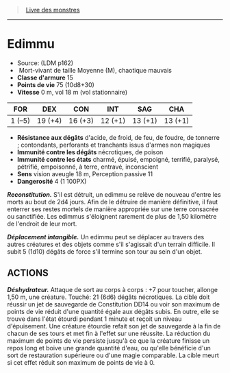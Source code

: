 ﻿> [Livre des monstres](tome_of_beasts.md)

---

# Edimmu

- Source: (LDM p162)
-  Mort-vivant de taille Moyenne (M), chaotique mauvais
- **Classe d'armure** 15
- **Points de vie** 75 (10d8+30)
- **Vitesse** 0 m, vol 18 m (vol stationnaire)

|FOR|DEX|CON|INT|SAG|CHA|
|---|---|---|---|---|---|
|1 (–5)|19 (+4)|16 (+3)|12 (+1)|13 (+1)|13 (+1)|

- **Résistance aux dégâts** d'acide, de froid, de feu, de foudre, de tonnerre ; contondants, perforants et tranchants issus d'armes non magiques
- **Immunité contre les dégâts** nécrotiques, de poison
- **Immunité contre les états** charmé, épuisé, empoigné, terrifié, paralysé, pétrifié, empoisonné, à terre, entravé, inconscient
- **Sens** vision aveugle 18 m, Perception passive 11
- **Dangerosité** 4 (1 100PX)

**_Reconstitution._** S'il est détruit, un edimmu se relève de nouveau d'entre les morts au bout de 2d4 jours. Afin de le détruire de manière définitive, il faut enterrer ses restes mortels de manière appropriée sur une terre consacrée ou sanctifiée. Les edimmus s'éloignent rarement de plus de 1,50 kilomètre de l'endroit de leur mort.

**_Déplacement intangible._** Un edimmu peut se déplacer au travers des autres créatures et des objets comme s'il s'agissait d'un terrain difficile. Il subit 5 (1d10) dégâts de force s'il termine son tour au sein d'un objet.

## ACTIONS

**_Déshydrateur._** Attaque de sort au corps à corps : +7 pour toucher, allonge 1,50 m, une créature. Touché: 21 (6d6) dégâts nécrotiques. La cible doit réussir un jet de sauvegarde de Constitution DD14 ou voir son maximum de points de vie réduit d'une quantité égale aux dégâts subis. En outre, elle se trouve dans l'état étourdi pendant 1 minute et reçoit un niveau d'épuisement. Une créature étourdie refait son jet de sauvegarde à la fin de chacun de ses tours et met fin à l'effet sur une réussite. La réduction du maximum de points de vie persiste jusqu'à ce que la créature finisse un repos long et boive une grande quantité d'eau, ou qu'elle bénéficie d'un sort de restauration supérieure ou d'une magie comparable. La cible meurt si cet effet réduit son maximum de points de vie à 0.

